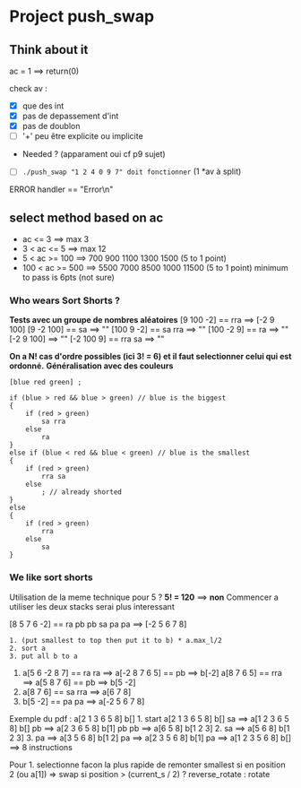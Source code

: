 # Project push_swap


## Think about it

ac = 1 ==> return(0)

check av :
- [x] que des int
- [x] pas de depassement d'int
- [x] pas de doublon
- [ ] '+' peu être explicite ou implicite
* Needed ? (apparament oui cf p9 sujet)
- [ ] `./push_swap "1 2 4 0 9 7" doit fonctionner` (1 *av à split)

ERROR handler == "Error\n"

## select method based on ac
* ac <= 3 ==> max 3
* 3 < ac <= 5 ==> max 12
* 5 < ac >= 100 ==> 700 900 1100 1300 1500 (5 to 1 point)
* 100 < ac >= 500 ==> 5500 7000 8500 1000 11500 (5 to 1 point)
minimum to pass is 6pts (not sure)


### Who wears Sort Shorts ?
**Tests avec un groupe de nombres aléatoires**
[9 100 -2] == rra		==> [-2 9 100]
[9 -2 100] == sa		==> ""
[100 9 -2] == sa rra	==> ""
[100 -2 9] == ra		==> ""
[-2 9 100] 				==> ""
[-2 100 9] == rra sa	==> ""

**On a N! cas d'ordre possibles (ici 3! = 6) et il faut selectionner celui qui est ordonné.**
__Généralisation avec des couleurs__
```
[blue red green] ;

if (blue > red && blue > green) // blue is the biggest
{
	if (red > green)
		sa rra
	else
		ra
}
else if (blue < red && blue < green) // blue is the smallest
{
	if (red > green)
		rra sa
	else
		; // already shorted
}
else
{
	if (red > green)
		rra
	else
		sa
}
```

### We like sort shorts
Utilisation de la meme technique pour 5 ?
__5! = 120__ ==> **non**
Commencer a utiliser les deux stacks serai plus interessant

[8 5 7 6 -2] == ra pb pb sa pa pa  ==> [-2 5 6 7 8]

```
1. (put smallest to top then put it to b) * a.max_l/2
2. sort a
3. put all b to a
```
1.
	a[5 6 -2 8 7] == ra ra	==> a[-2 8 7 6 5] == pb	==> b[-2]
	a[8 7 6 5] ==	rra ==> a[5 8 7 6] == pb ==> b[5 -2]
2.
	a[8 7 6] == sa rra ==> a[6 7 8]
3.
	b[5 -2] == pa pa ==> a[-2 5 6 7 8]

Exemple du pdf : a[2 1 3 6 5 8] b[]
1.
	start		a[2 1 3 6 5 8]	b[]
	sa		==> a[1 2 3 6 5 8]	b[]
	pb		==> a[2 3 6 5 8]	b[1]
	pb pb	==> a[6 5 8]		b[1 2 3]
2.
	sa		==> a[5 6 8]		b[1 2 3]
3.
	pa		==> a[3 5 6 8]		b[1 2]
	pa		==> a[2 3 5 6 8]	b[1]
	pa		==> a[1 2 3 5 6 8]	b[]
==> 8 instructions


Pour 1. selectionne facon la plus rapide de remonter smallest
	si en position 2 (ou a[1]) => swap
	si position > (current_s / 2) ? reverse_rotate : rotate